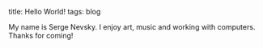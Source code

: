 title: Hello World!
tags: blog

My name is Serge Nevsky. I enjoy art, music and working with computers. Thanks for coming!
